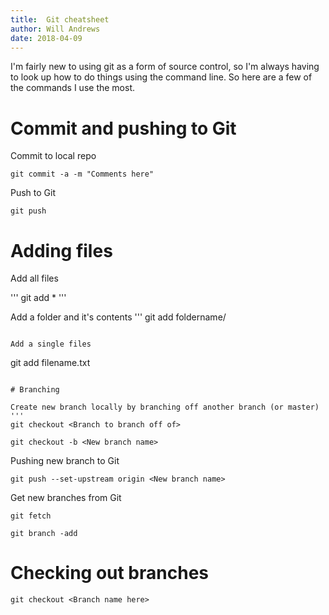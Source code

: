 ```yaml
---
title:  Git cheatsheet
author: Will Andrews
date: 2018-04-09
---
```


I'm fairly new to using git as a form of source control, so I'm always having to look up how to do things using the command line. So here are a few of the commands I use the most.

# Commit and pushing to Git 

Commit to local repo
```
git commit -a -m "Comments here"
```

Push to Git
```
git push
```

# Adding files

Add all files

'''
git add *
'''

Add a folder and it's contents
'''
git add foldername/
```

Add a single files
```
git add filename.txt
```

# Branching

Create new branch locally by branching off another branch (or master)
'''
git checkout <Branch to branch off of>

git checkout -b <New branch name>
```

Pushing new branch to Git
```
git push --set-upstream origin <New branch name>
```

Get new branches from Git
```
git fetch

git branch -add
```

# Checking out branches

```
git checkout <Branch name here>
```